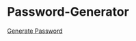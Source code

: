 # Password-Generator

<a href = "https://password-generator-snowy-beta.vercel.app/" > Generate Password </a> 
